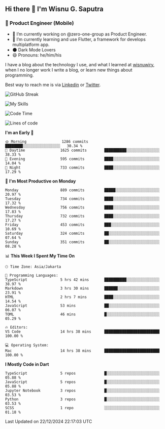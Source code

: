 ## Hi there 👋 I'm Wisnu G. Saputra

### :mobile_phone_off: Product Engineer (Mobile)

- 🔭 I’m currently working on @zero-one-group as Product Engineer.
- 🌱 I’m currently learning and use Flutter, a framework for develops multiplatform app.
- 🌑 Dark Mode Lovers
- 😄 Pronouns: he/him/his

I have a blog about the technology I use, and what I learned at [wisnuwiry](https://wisnuwiry.space/), when I no longer work I write a blog, or learn new things about programming.

Best way to reach me is via [Linkedin](https://www.linkedin.com/in/wisnu-saputra/) or [Twitter](https://twitter.com/wisnuwiry).

![GitHub Streak](https://streak-stats.demolab.com?user=wisnuwiry&theme=dark&hide_border=true)

![My Skills](https://skillicons.dev/icons?i=dart,flutter,kotlin,swift,go,js,css,neovim,git,linux&perline=5)

<!--START_SECTION:waka-->
![Code Time](http://img.shields.io/badge/Code%20Time-1%2C599%20hrs%2023%20mins-blue)

![Lines of code](https://img.shields.io/badge/From%20Hello%20World%20I%27ve%20Written-6.1%20million%20lines%20of%20code-blue)

**I'm an Early 🐤** 

```text
🌞 Morning                1286 commits        ████████░░░░░░░░░░░░░░░░░   30.34 % 
🌆 Daytime                1625 commits        ██████████░░░░░░░░░░░░░░░   38.33 % 
🌃 Evening                595 commits         ████░░░░░░░░░░░░░░░░░░░░░   14.04 % 
🌙 Night                  733 commits         ████░░░░░░░░░░░░░░░░░░░░░   17.29 % 
```
📅 **I'm Most Productive on Monday** 

```text
Monday                   889 commits         █████░░░░░░░░░░░░░░░░░░░░   20.97 % 
Tuesday                  734 commits         ████░░░░░░░░░░░░░░░░░░░░░   17.32 % 
Wednesday                756 commits         ████░░░░░░░░░░░░░░░░░░░░░   17.83 % 
Thursday                 732 commits         ████░░░░░░░░░░░░░░░░░░░░░   17.27 % 
Friday                   453 commits         ███░░░░░░░░░░░░░░░░░░░░░░   10.69 % 
Saturday                 324 commits         ██░░░░░░░░░░░░░░░░░░░░░░░   07.64 % 
Sunday                   351 commits         ██░░░░░░░░░░░░░░░░░░░░░░░   08.28 % 
```


📊 **This Week I Spent My Time On** 

```text
🕑︎ Time Zone: Asia/Jakarta

💬 Programming Languages: 
TypeScript               5 hrs 42 mins       ██████████░░░░░░░░░░░░░░░   38.97 % 
Markdown                 3 hrs 30 mins       ██████░░░░░░░░░░░░░░░░░░░   23.91 % 
HTML                     2 hrs 7 mins        ████░░░░░░░░░░░░░░░░░░░░░   14.54 % 
JavaScript               53 mins             ██░░░░░░░░░░░░░░░░░░░░░░░   06.07 % 
TOML                     46 mins             █░░░░░░░░░░░░░░░░░░░░░░░░   05.29 % 

🔥 Editors: 
VS Code                  14 hrs 38 mins      █████████████████████████   100.00 % 

💻 Operating System: 
Mac                      14 hrs 38 mins      █████████████████████████   100.00 % 
```

**I Mostly Code in Dart** 

```text
TypeScript               5 repos             █░░░░░░░░░░░░░░░░░░░░░░░░   05.88 % 
JavaScript               5 repos             █░░░░░░░░░░░░░░░░░░░░░░░░   05.88 % 
Jupyter Notebook         3 repos             █░░░░░░░░░░░░░░░░░░░░░░░░   03.53 % 
Python                   3 repos             █░░░░░░░░░░░░░░░░░░░░░░░░   03.53 % 
SCSS                     1 repo              ░░░░░░░░░░░░░░░░░░░░░░░░░   01.18 % 
```




 Last Updated on 22/12/2024 22:17:03 UTC
<!--END_SECTION:waka-->
